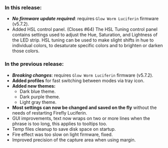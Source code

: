 <style>
  .footer {
    display: none;
  }
  .body {
    color: #202020;
    background-color: #F5F5F5;
  }
  .px-3 {
    padding-right: 30px !important;
    padding-left: 10px !important;
  }
  .my-5 {
    margin-top: 10px !important;
    margin-bottom: 10px !important;
  }
</style>

### In this release:

- ***No firmware update required***: requires `Glow Worm Luciferin` firmware (v5.7.2).
- Added HSL control panel. (Closes #64)
  The HSL Tuning control panel contains settings used to adjust the Hue, Saturation, and Lightness of the LED strip. HSL tuning can be used to make slight shifts in hue to individual colors, to desaturate specific colors and  to brighten or darken those colors.  


### In the previous release:

- ***Breaking changes***: requires `Glow Worm Luciferin` firmware (v5.7.2).
- **Added profiles** for fast switching between modes via tray icon.  
- **Added new themes:**
    - Dark blue theme.
    - Dark purple theme.
    - Light gray theme.
- **Most settings can now be changed and saved on the fly** without the needs of restarting Firefly Luciferin.
- GUI improvements, text now wraps on two or more lines when the phrase is too long, this applies to tooltips too.
- Temp files cleanup to save disk space on startup.
- Fire effect was too slow on light firmware, fixed.
- Improved precision of the capture area when using margin.
